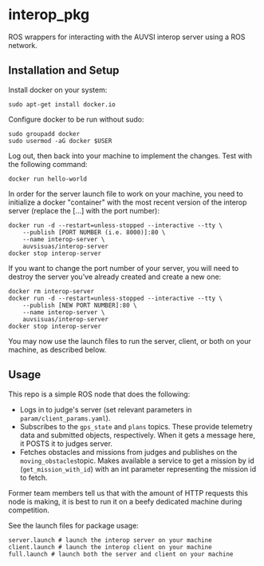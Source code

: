 # interop_pkg

ROS wrappers for interacting with the AUVSI interop server using a ROS network.

## Installation and Setup

Install docker on your system:

```
sudo apt-get install docker.io
```

Configure docker to be run without sudo:

```
sudo groupadd docker
sudo usermod -aG docker $USER
```

Log out, then back into your machine to implement the changes. Test with the following command:

```
docker run hello-world
```

In order for the server launch file to work on your machine, you need to initialize a docker "container" with the most recent version of the interop server (replace the [...] with the port number):

```
docker run -d --restart=unless-stopped --interactive --tty \
    --publish [PORT NUMBER (i.e. 8000)]:80 \
    --name interop-server \
    auvsisuas/interop-server
docker stop interop-server
```
If you want to change the port number of your server, you will need to destroy the server you've already created and create a new one:
```
docker rm interop-server
docker run -d --restart=unless-stopped --interactive --tty \
    --publish [NEW PORT NUMBER]:80 \
    --name interop-server \
    auvsisuas/interop-server
docker stop interop-server
```
You may now use the launch files to run the server, client, or both on your machine, as described below.

## Usage
This repo is a simple ROS node that does the following:
* Logs in to judge's server (set relevant parameters in `param/client_params.yaml`).
* Subscribes to the `gps_state` and `plans` topics. These provide telemetry data and submitted objects, respectively. When it gets a message here, it POSTS it to judges server.
* Fetches obstacles and missions from judges and publishes on the `moving_obstacles`topic. Makes available a service to get a mission by id (`get_mission_with_id`) with an int parameter representing the mission id to fetch.

Former team members tell us that with the amount of HTTP requests this node is making, it is best to run it on a beefy dedicated machine during competition.

See the launch files for package usage:
```
server.launch # launch the interop server on your machine
client.launch # launch the interop client on your machine
full.launch # launch both the server and client on your machine
```

